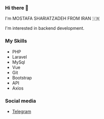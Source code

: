 ### Hi there 👋

I'm MOSTAFA SHARIATZADEH 
FROM IRAN 🇮🇷

I'm interested in backend development. 

### My Skills

- PHP
- Laravel
- MySql
- Vue
- Git
- Bootstrap
- API 
- Axios

### Social media
- <a href="t.me/m_shariatzadeh">Telegram</a>
